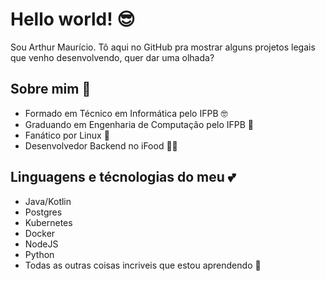 # Hello world! 😎 
Sou Arthur Maurício. Tô aqui no GitHub pra mostrar alguns projetos legais que venho desenvolvendo, quer dar uma olhada?

## Sobre mim 🎒 
- Formado em Técnico em Informática pelo IFPB 🤓
- Graduando em Engenharia de Computação pelo IFPB 💚
- Fanático por Linux 🐧
- Desenvolvedor Backend no iFood 🧑‍💻

## Linguagens e técnologias do meu 💕
 - Java/Kotlin
 - Postgres
 - Kubernetes
 - Docker
 - NodeJS
 - Python
 - Todas as outras coisas incriveis que estou aprendendo 🎉
